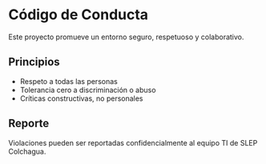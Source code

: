 # Código de Conducta

Este proyecto promueve un entorno seguro, respetuoso y colaborativo.

## Principios

- Respeto a todas las personas
- Tolerancia cero a discriminación o abuso
- Críticas constructivas, no personales

## Reporte

Violaciones pueden ser reportadas confidencialmente al equipo TI de SLEP Colchagua.
